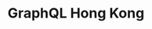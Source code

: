 ---
title: GraphQL Hong Kong
description: "GraphQL Hong Kong is the first international GraphQL event in Hong Kong with talks from community members and companies from the GraphQL ecosystem from around the world."
href: https://graphql-hongkong.org/
avatar: ./banner.png
attendantIds:
  - nader-dabit
country: China
city: Hong Kong
---